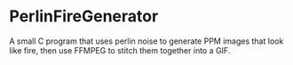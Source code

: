 # PerlinFireGenerator

A small C program that uses perlin noise to generate PPM images that look like fire, then use FFMPEG to stitch them together into a GIF.
